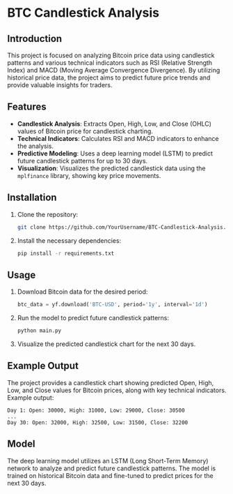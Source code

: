 # BTC Candlestick Analysis

## Introduction
This project is focused on analyzing Bitcoin price data using candlestick patterns and various technical indicators such as RSI (Relative Strength Index) and MACD (Moving Average Convergence Divergence). By utilizing historical price data, the project aims to predict future price trends and provide valuable insights for traders.

## Features
- **Candlestick Analysis**: Extracts Open, High, Low, and Close (OHLC) values of Bitcoin price for candlestick charting.
- **Technical Indicators**: Calculates RSI and MACD indicators to enhance the analysis.
- **Predictive Modeling**: Uses a deep learning model (LSTM) to predict future candlestick patterns for up to 30 days.
- **Visualization**: Visualizes the predicted candlestick data using the `mplfinance` library, showing key price movements.

## Installation
1. Clone the repository:
   ```bash
   git clone https://github.com/YourUsername/BTC-Candlestick-Analysis.git
   ```
2. Install the necessary dependencies:
   ```bash
   pip install -r requirements.txt
   ```

## Usage
1. Download Bitcoin data for the desired period:
   ```python
   btc_data = yf.download('BTC-USD', period='1y', interval='1d')
   ```
2. Run the model to predict future candlestick patterns:
   ```bash
   python main.py
   ```
3. Visualize the predicted candlestick chart for the next 30 days.

## Example Output
The project provides a candlestick chart showing predicted Open, High, Low, and Close values for Bitcoin prices, along with key technical indicators. Example output:
```
Day 1: Open: 30000, High: 31000, Low: 29000, Close: 30500
...
Day 30: Open: 32000, High: 32500, Low: 31500, Close: 32200
```

## Model
The deep learning model utilizes an LSTM (Long Short-Term Memory) network to analyze and predict future candlestick patterns. The model is trained on historical Bitcoin data and fine-tuned to predict prices for the next 30 days.


